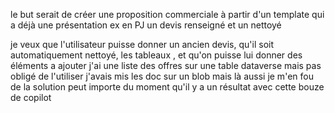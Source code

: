 le but serait de créer une proposition commerciale à partir d'un template qui a déjà une présentation ex en PJ un devis renseigné et un nettoyé

je veux que l'utilisateur puisse donner un ancien devis, qu'il soit automatiquement nettoyé, les tableaux , et qu'on puisse lui donner des éléments a ajouter j'ai une liste des offres sur une table dataverse mais pas obligé de l'utiliser j'avais mis les doc sur un blob mais là aussi je m'en fou de la solution peut importe du moment qu'il y a un résultat avec cette bouze de copilot